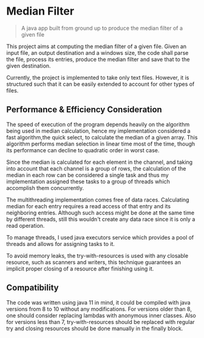 # Median Filter

> A java app built from ground up to produce the median filter of a given file

This project aims at computing the median filter of a given file. Given an input file, an output destination and a
windows size, the code shall parse the file, process its entries, produce the median filter and save that to the given
destination.

Currently, the project is implemented to take only text files. However, it is structured such that it can be easily
extended to account for other types of files.

## Performance & Efficiency Consideration

The speed of execution of the program depends heavily on the algorithm being used in median calculation, hence my
implementation considered a fast algorithm,the quick select, to calculate the median of a given array. This algorithm
performs median selection in linear time most of the time, though its performance can decline to quadratic order in
worst case.

Since the median is calculated for each element in the channel, and taking into account that each channel is a group of
rows, the calculation of the median in each row can be considered a single task and thus my implementation assigned
these tasks to a group of threads which accomplish them concurrently.

The multithreading implementation comes free of data races. Calculating median for each entry requires a read access of
that entry and its neighboring entries. Although such access might be done at the same time by different threads, still
this wouldn't create any data race since it is only a read operation.

To manage threads, I used java executors service which provides a pool of threads and allows for assigning tasks to it.

To avoid memory leaks, the try-with-resources is used with any closable resource, such as scanners and writers, this
technique guarantees an implicit proper closing of a resource after finishing using it.

## Compatibility

The code was written using java 11 in mind, it could be compiled with java versions from 8 to 10 without any
modifications. For versions older than 8, one should consider replacing lambdas with anonymous inner classes. Also for
versions less than 7, try-with-resources should be replaced with regular try and closing resources should be done
manually in the finally block.